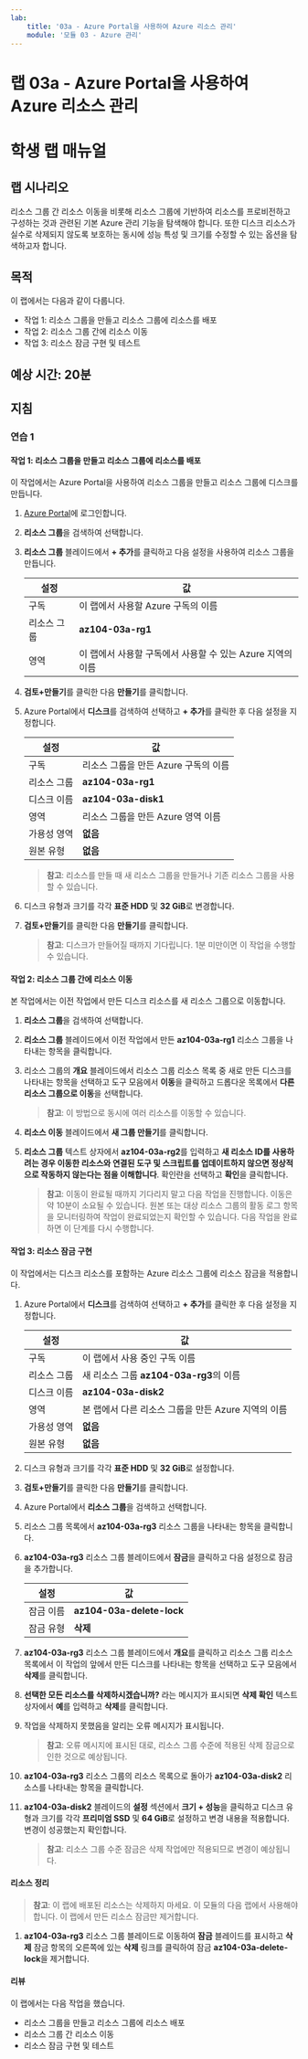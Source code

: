 ```yaml
---
lab:
    title: '03a - Azure Portal을 사용하여 Azure 리소스 관리'
    module: '모듈 03 - Azure 관리'
---
```


# 랩 03a - Azure Portal을 사용하여 Azure 리소스 관리
# 학생 랩 매뉴얼

## 랩 시나리오

리소스 그룹 간 리소스 이동을 비롯해 리소스 그룹에 기반하여 리소스를 프로비전하고 구성하는 것과 관련된 기본 Azure 관리 기능을 탐색해야 합니다. 또한 디스크 리소스가 실수로 삭제되지 않도록 보호하는 동시에 성능 특성 및 크기를 수정할 수 있는 옵션을 탐색하고자 합니다.

## 목적

이 랩에서는 다음과 같이 다룹니다.

+ 작업 1: 리소스 그룹을 만들고 리소스 그룹에 리소스를 배포
+ 작업 2: 리소스 그룹 간에 리소스 이동
+ 작업 3: 리소스 잠금 구현 및 테스트

## 예상 시간: 20분

## 지침

### 연습 1

#### 작업 1: 리소스 그룹을 만들고 리소스 그룹에 리소스를 배포

이 작업에서는 Azure Portal을 사용하여 리소스 그룹을 만들고 리소스 그룹에 디스크를 만듭니다.

1. [Azure Portal](https://portal.azure.com)에 로그인합니다.

1. **리소스 그룹**을 검색하여 선택합니다. 

1. **리소스 그룹** 블레이드에서 **+ 추가**를 클릭하고 다음 설정을 사용하여 리소스 그룹을 만듭니다.

    |설정|값|
    |---|---|
    |구독| 이 랩에서 사용할 Azure 구독의 이름 |
    |리소스 그룹| **az104-03a-rg1**|
    |영역| 이 랩에서 사용할 구독에서 사용할 수 있는 Azure 지역의 이름 |

1. **검토+만들기**를 클릭한 다음 **만들기**를 클릭합니다.

1. Azure Portal에서 **디스크**를 검색하여 선택하고 **+ 추가**를 클릭한 후 다음 설정을 지정합니다.

    |설정|값|
    |---|---|
    |구독| 리소스 그룹을 만든 Azure 구독의 이름 |
    |리소스 그룹| **az104-03a-rg1** |
    |디스크 이름| **az104-03a-disk1** |
    |영역| 리소스 그룹을 만든 Azure 영역 이름 |
    |가용성 영역| **없음** |
    |원본 유형| **없음** |

    >**참고**: 리소스를 만들 때 새 리소스 그룹을 만들거나 기존 리소스 그룹을 사용할 수 있습니다.

1. 디스크 유형과 크기를 각각 **표준 HDD** 및 **32 GiB**로 변경합니다.

1. **검토+만들기**를 클릭한 다음 **만들기**를 클릭합니다.

    >**참고**: 디스크가 만들어질 때까지 기다립니다. 1분 미만이면 이 작업을 수행할 수 있습니다.

#### 작업 2: 리소스 그룹 간에 리소스 이동 

본 작업에서는 이전 작업에서 만든 디스크 리소스를 새 리소스 그룹으로 이동합니다. 

1. **리소스 그룹**을 검색하여 선택합니다. 

1. **리소스 그룹** 블레이드에서 이전 작업에서 만든 **az104-03a-rg1** 리소스 그룹을 나타내는 항목을 클릭합니다.

1. 리소스 그룹의 **개요** 블레이드에서 리소스 그룹 리소스 목록 중 새로 만든 디스크를 나타내는 항목을 선택하고 도구 모음에서 **이동**을 클릭하고 드롭다운 목록에서 **다른 리소스 그룹으로 이동**을 선택합니다.

    >**참고**: 이 방법으로 동시에 여러 리소스를 이동할 수 있습니다. 

1. **리소스 이동** 블레이드에서 **새 그룹 만들기**를 클릭합니다.

1. **리소스 그룹** 텍스트 상자에서 **az104-03a-rg2**를 입력하고 **새 리소스 ID를 사용하려는 경우 이동한 리소스와 연결된 도구 및 스크립트를 업데이트하지 않으면 정상적으로 작동하지 않는다는 점을 이해합니다**. 확인란을 선택하고 **확인**을 클릭합니다.

    >**참고**: 이동이 완료될 때까지 기다리지 말고 다음 작업을 진행합니다. 이동은 약 10분이 소요될 수 있습니다. 원본 또는 대상 리소스 그룹의 활동 로그 항목을 모니터링하여 작업이 완료되었는지 확인할 수 있습니다. 다음 작업을 완료하면 이 단계를 다시 수행합니다.

#### 작업 3: 리소스 잠금 구현

이 작업에서는 디스크 리소스를 포함하는 Azure 리소스 그룹에 리소스 잠금을 적용합니다.

1. Azure Portal에서 **디스크**를 검색하여 선택하고 **+ 추가**를 클릭한 후 다음 설정을 지정합니다.

    |설정|값|
    |---|---|
    |구독| 이 랩에서 사용 중인 구독 이름 |
    |리소스 그룹| 새 리소스 그룹 **az104-03a-rg3**의 이름 |
    |디스크 이름| **az104-03a-disk2** |
    |영역| 본 랩에서 다른 리소스 그룹을 만든 Azure 지역의 이름 |
    |가용성 영역| **없음** |
    |원본 유형| **없음** |

1. 디스크 유형과 크기를 각각 **표준 HDD** 및 **32 GiB**로 설정합니다.

1. **검토+만들기**를 클릭한 다음 **만들기**를 클릭합니다.

1. Azure Portal에서 **리소스 그룹**을 검색하고 선택합니다. 

1. 리소스 그룹 목록에서 **az104-03a-rg3** 리소스 그룹을 나타내는 항목을 클릭합니다.

1. **az104-03a-rg3** 리소스 그룹 블레이드에서 **잠금**을 클릭하고 다음 설정으로 잠금을 추가합니다.

    |설정|값|
    |---|---|
    |잠금 이름| **az104-03a-delete-lock** |
    |잠금 유형| **삭제** |

1. **az104-03a-rg3** 리소스 그룹 블레이드에서 **개요**를 클릭하고 리소스 그룹 리소스 목록에서 이 작업의 앞에서 만든 디스크를 나타내는 항목을 선택하고 도구 모음에서 **삭제**를 클릭합니다. 

1. **선택한 모든 리소스를 삭제하시겠습니까?** 라는 메시지가 표시되면 **삭제 확인** 텍스트 상자에서 **예**를 입력하고 **삭제**를 클릭합니다.

1. 작업을 삭제하지 못했음을 알리는 오류 메시지가 표시됩니다. 

    >**참고**: 오류 메시지에 표시된 대로, 리소스 그룹 수준에 적용된 삭제 잠금으로 인한 것으로 예상됩니다.

1. **az104-03a-rg3** 리소스 그룹의 리소스 목록으로 돌아가 **az104-03a-disk2** 리소스를 나타내는 항목을 클릭합니다. 

1. **az104-03a-disk2** 블레이드의 **설정** 섹션에서 **크기 + 성능**을 클릭하고 디스크 유형과 크기를 각각 **프리미엄 SSD** 및 **64 GiB**로 설정하고 변경 내용을 적용합니다. 변경이 성공했는지 확인합니다.

    >**참고**: 리소스 그룹 수준 잠금은 삭제 작업에만 적용되므로 변경이 예상됩니다. 

#### 리소스 정리

   >**참고**: 이 랩에 배포된 리소스는 삭제하지 마세요. 이 모듈의 다음 랩에서 사용해야 합니다. 이 랩에서 만든 리소스 잠금만 제거합니다.

1. **az104-03a-rg3** 리소스 그룹 블레이드로 이동하여 **잠금** 블레이드를 표시하고 **삭제** 잠금 항목의 오른쪽에 있는 **삭제** 링크를 클릭하여 잠금 **az104-03a-delete-lock**을 제거합니다.

#### 리뷰

이 랩에서는 다음 작업을 했습니다.

- 리소스 그룹을 만들고 리소스 그룹에 리소스 배포
- 리소스 그룹 간 리소스 이동
- 리소스 잠금 구현 및 테스트
